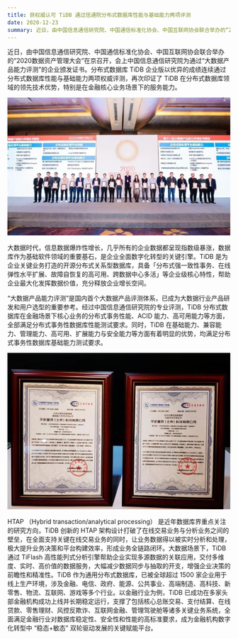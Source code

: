 ```yaml
---
title: 获权威认可 TiDB 通过信通院分布式数据库性能与基础能力两项评测
date: 2020-12-23
summary: 近日，由中国信息通信研究院、中国通信标准化协会、中国互联网协会联合举办的“2020数据资产管理大会”在京召开，会上中国信息通信研究院为通过“大数据产品能力评测”的企业颁发证书。分布式数据库 TiDB 企业版以优异的成绩连续通过分布式数据库性能与基础能力两项权威评测，再次印证了 TiDB 在分布式数据库领域的领先技术优势，特别是在金融核心业务场景下的服务能力。
---
```


近日，由中国信息通信研究院、中国通信标准化协会、中国互联网协会联合举办的“2020数据资产管理大会”在京召开，会上中国信息通信研究院为通过“大数据产品能力评测”的企业颁发证书。分布式数据库 TiDB 企业版以优异的成绩连续通过分布式数据库性能与基础能力两项权威评测，再次印证了 TiDB 在分布式数据库领域的领先技术优势，特别是在金融核心业务场景下的服务能力。

![1](media/authoritative-approval-from-caict/1.jpg)   
 
大数据时代，信息数据爆炸性增长，几乎所有的企业数据都呈现指数级暴涨，数据库作为基础软件领域的重要基石，是企业全面数字化转型的关键引擎。TiDB 是为企业关键业务打造的开源分布式关系型数据库，具备「分布式强一致性事务、在线弹性水平扩展、故障自恢复的高可用、跨数据中心多活」等企业级核心特性，帮助企业最大化发挥数据价值，充分释放企业增长空间。  

“大数据产品能力评测”是国内首个大数据产品评测体系，已成为大数据行业产品研发和用户选型的重要参考。经过中国信息通信研究院的专业评测，TiDB 分布式数据库在金融场景下核心业务的分布式事务性能、ACID 能力、高可用能力等方面，全部满足分布式事务性数据库性能测试要求。同时，TiDB 在基础能力、兼容能力、管理能力、高可用、扩展能力与安全能力等方面有着明显的优势，均满足分布式事务性数据库基础能力测试要求。 

![2](media/authoritative-approval-from-caict/2.jpg)   

HTAP （Hybrid transaction/analytical processing） 是近年数据库界重点关注的研究方向，TiDB 创新的 HTAP 架构设计打破了在线交易业务与分析业务之间的壁垒，在全面支持关键在线交易业务的同时，让业务数据得以被实时分析和处理，极大提升业务决策和平台构建效率，形成业务全链路闭环。大数据场景下，TiDB 通过 TiFlash 高性能列式分析引擎帮助企业实现多源数据的关联应用，交付多维度、实时、高价值的数据服务，大幅减少数据同步与抽取的开支，增强企业决策的前瞻性和精准性。TiDB 作为通用分布式数据库，已被全球超过 1500 家企业用于线上生产环境，涉及金融、电信、政府、能源、公共事业、高端制造、高科技、新零售、物流、互联网、游戏等多个行业。以金融行业为例，TiDB 已成功在多家头部金融机构成功上线并长期稳定运行，支撑了包括核心总账交易、支付结算、在线贷款、零售理财、风控反欺诈、互联网金融、管理驾驶舱等诸多关键业务系统，全面满足金融行业对数据库稳定性、安全性和性能的高标准要求，成为金融机构数字化转型中 “稳态+敏态” 双轮驱动发展的关键赋能平台。